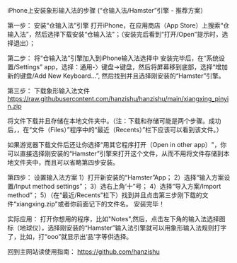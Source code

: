iPhone上安装象形输入法的步骤 (“仓输入法/Hamster”引擎 - 推荐方案）   

第一步： 安装“仓输入法”引擎
打开iPhone，在应用商店（App Store）上搜索“仓输入法”，然后选择下载安装“仓输入法"；（安装完后看到“打开/Open”提示时，选择退出）；

第二步： 将“仓输入法”引擎加入到iPhone输入法选择中
安装完毕后，在“系统设置/Settings” app，选择：通用-〉键盘->键盘，然后将屏幕移到底部，选择“增加新的键盘/Add New Keyboard...”, 然后找到并且选择刚安装的“Hamster”引擎。

第三步： 下载象形输入法文件
https://raw.githubusercontent.com/hanzishu/hanzishu/main/xiangxing_pinyin.zip

将文件下载并且存储在本地文件夹中。（注：下载和存储可能是两个步骤。成功后，，在“文件（Files）”程序中的“最近（Recents）”栏下应该可以看到该文件。）

如果游览器下载文件后还让你选择“用其它程序打开（Open in other app）"，你可以直接选择刚安装的“Hamster”引擎来打开这个文件，从而不用将文件存储到本地文件夹中，而且可以省略第四步安装。

第四步： 设置输入法方案
1）打开新安装的“Hamster”App；
2）选择“输入方案设置/Input method settings”；
3）选右上角‘十”号；
4）选择“导入方案/Import method”；
5）（在“最近/Recents”栏下）找到并且点击第三步刚下载的文件“xiangxing.zip"或者你前面记下的文件名。
安装完毕！

实际应用：
打开你想用的程序，比如"Notes",然后，点击左下角的输入法选择图标（地球仪），选择刚安装的“Hamster”输入法引擎就可以用象形输入法规则打字了，比如，打“ooo”就显示出‘品’字等供选择。

回到主网站读使用指南： https://github.com/hanzishu